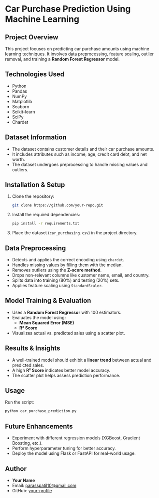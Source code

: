 # **Car Purchase Prediction Using Machine Learning**

## **Project Overview**

This project focuses on predicting car purchase amounts using machine learning techniques. It involves data preprocessing, feature scaling, outlier removal, and training a **Random Forest Regressor** model.

## **Technologies Used**

- Python
- Pandas
- NumPy
- Matplotlib
- Seaborn
- Scikit-learn
- SciPy
- Chardet

## **Dataset Information**

- The dataset contains customer details and their car purchase amounts.
- It includes attributes such as income, age, credit card debt, and net worth.
- The dataset undergoes preprocessing to handle missing values and outliers.

## **Installation & Setup**

1. Clone the repository:
   ```bash
   git clone https://github.com/your-repo.git
   ```
2. Install the required dependencies:
   ```bash
   pip install -r requirements.txt
   ```
3. Place the dataset (`car_purchasing.csv`) in the project directory.

## **Data Preprocessing**

- Detects and applies the correct encoding using `chardet`.
- Handles missing values by filling them with the median.
- Removes outliers using the **Z-score method**.
- Drops non-relevant columns like customer name, email, and country.
- Splits data into training (80%) and testing (20%) sets.
- Applies feature scaling using `StandardScaler`.

## **Model Training & Evaluation**

- Uses a **Random Forest Regressor** with 100 estimators.
- Evaluates the model using:
  - **Mean Squared Error (MSE)**
  - **R² Score**
- Visualizes actual vs. predicted sales using a scatter plot.

## **Results & Insights**

- A well-trained model should exhibit a **linear trend** between actual and predicted sales.
- A high **R² Score** indicates better model accuracy.
- The scatter plot helps assess prediction performance.

## **Usage**

Run the script:
```bash
python car_purchase_prediction.py
```

## **Future Enhancements**

- Experiment with different regression models (XGBoost, Gradient Boosting, etc.).
- Perform hyperparameter tuning for better accuracy.
- Deploy the model using Flask or FastAPI for real-world usage.

## **Author**

- **Your Name**
- Email: parasspatil10@gmail.com
- GitHub: [your-profile]([https://github.com/your-profile](https://github.com/paraspatil21))
